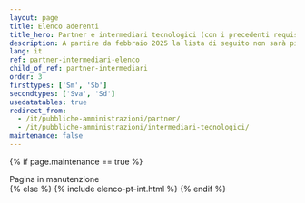 ```yaml
---
layout: page
title: Elenco aderenti
title_hero: Partner e intermediari tecnologici (con i precedenti requisiti di qualificazione)
description: A partire da febbraio 2025 la lista di seguito non sarà più disponibile, per permettere ai Partner Tecnologici di avviare le procedure di qualificazione. La lista aggiornata dei Partner Qualificati verrà pubblicata nuovamente a Luglio 2025.
lang: it
ref: partner-intermediari-elenco
child_of_ref: partner-intermediari
order: 3
firsttypes: ['Sm', 'Sb']
secondtypes: ['Sva', 'Sd']
usedatatables: true
redirect_from:
  - /it/pubbliche-amministrazioni/partner/
  - /it/pubbliche-amministrazioni/intermediari-tecnologici/
maintenance: false
---
```


{% if page.maintenance == true %}
  <div class="alert alert-info mb-5" role="alert">
    Pagina in manutenzione
  </div>
{% else %}
  {% include elenco-pt-int.html %}
{% endif %}
